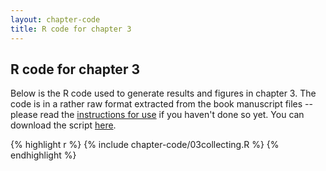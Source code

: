 ```yaml
---
layout: chapter-code
title: R code for chapter 3
---
```


## R code for chapter 3
Below is the R code used to generate results and figures in chapter 3.
The code is in a rather raw format extracted from the book manuscript files -- please read the [instructions for use](instructions.html) if you haven't done so yet.
You can download the script <a href="https://raw.githubusercontent.com/spatstat/book/gh-pages/_includes/chapter-code/03collecting.R">here</a>.

{% highlight r %}
{% include chapter-code/03collecting.R %}
{% endhighlight %}
